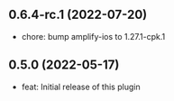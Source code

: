 ## 0.6.4-rc.1 (2022-07-20)

- chore: bump amplify-ios to 1.27.1-cpk.1

## 0.5.0 (2022-05-17)

- feat: Initial release of this plugin

